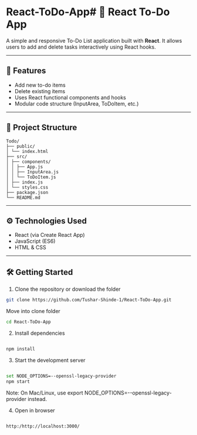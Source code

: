 # React-ToDo-App# 📝 React To-Do App

A simple and responsive To-Do List application built with **React**. It allows users to add and delete tasks interactively using React hooks.

---

## 🚀 Features

- Add new to-do items
- Delete existing items
- Uses React functional components and hooks
- Modular code structure (InputArea, ToDoItem, etc.)

---

## 📁 Project Structure
```
Todo/
├── public/
│ └── index.html
├── src/
│ ├── components/
│ │ ├── App.js
│ │ ├── InputArea.js
│ │ └── ToDoItem.js
│ ├── index.js
│ └── styles.css
├── package.json
└── README.md
```


---

## ⚙️ Technologies Used

- React (via Create React App)
- JavaScript (ES6)
- HTML & CSS

---

## 🛠️ Getting Started

1. Clone the repository or download the folder
```bash
git clone https://github.com/Tushar-Shinde-1/React-ToDo-App.git

```
Move into clone folder
```bash
cd React-ToDo-App
```

2. Install dependencies
```bash

npm install
```
3. Start the development server
```bash

set NODE_OPTIONS=--openssl-legacy-provider
npm start
```
Note: On Mac/Linux, use export NODE_OPTIONS=--openssl-legacy-provider instead.

4. Open in browser
```arduino

http:/http://localhost:3000/
```
